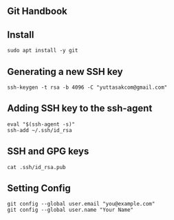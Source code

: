 ## Git Handbook

## Install
```
sudo apt install -y git
```

## Generating a new SSH key
```
ssh-keygen -t rsa -b 4096 -C "yuttasakcom@gmail.com"
```

## Adding SSH key to the ssh-agent
```
eval "$(ssh-agent -s)"
ssh-add ~/.ssh/id_rsa
```

## SSH and GPG keys
```
cat .ssh/id_rsa.pub
```

## Setting Config
```
git config --global user.email "you@example.com"
git config --global user.name "Your Name"